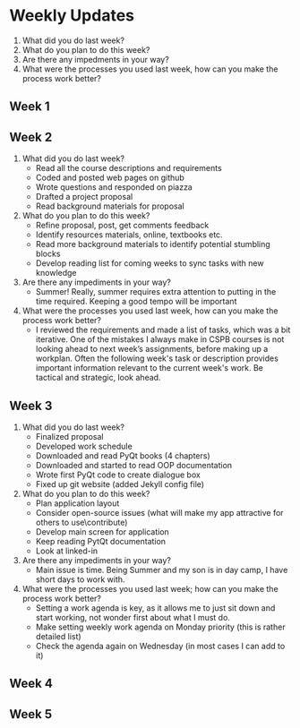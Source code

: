 # Weekly Updates

1. What did you do last week?
2. What do you plan to do this week?
3. Are there any impedments in your way?
4. What were the processes you used last week, how can you make the process work better?

## Week 1

## Week 2
1. What did you do last week?
    - Read all the course descriptions and requirements
    - Coded and posted web pages on github
    - Wrote questions and responded on piazza
    - Drafted a project proposal
    - Read background materials for proposal 
2. What do you plan to do this week?
    - Refine proposal, post, get comments feedback
    - Identify resources materials, online, textbooks etc.
    - Read more background materials to identify potential stumbling blocks
    - Develop reading list for coming weeks to sync tasks with new knowledge
3. Are there any impediments in your way?
    - Summer!   Really, summer requires extra attention to putting in the time required.  Keeping a good tempo will be important
4. What were the processes you used last week, how can you make the process work better? 
    -   I reviewed the requirements and made a list of tasks, which was a bit iterative.  One of the mistakes I always make in CSPB courses is not looking ahead to next week’s assignments, before making up a workplan.  Often the following week's task or description provides important information relevant to the current week's work.  Be tactical and strategic, look ahead.

## Week 3
1. What did you do last week?
    - Finalized proposal
    - Developed work schedule
    - Downloaded and read PyQt books (4 chapters)
    - Downloaded and started to read OOP documentation
    - Wrote first PyQt code to create dialogue box
    - Fixed up git website (added Jekyll config file)
2. What do you plan to do this week?
    - Plan application layout
    - Consider open-source issues (what will make my app attractive for others to use\contribute)
    - Develop main screen for application
    - Keep reading PytQt documentation
    - Look at linked-in
3. Are there any impediments in your way?
    - Main issue is time.  Being Summer and my son is in day camp, I have short days to work with.  
4. What were the processes you used last week; how can you make the process work better? 
    -   Setting a work agenda is key, as it allows me to just sit down and start working, not wonder first about what I must do.  
    -   Make setting weekly work agenda on Monday priority (this is rather detailed list)
    -   Check the agenda again on Wednesday (in most cases I can add to it)

## Week 4

## Week 5

